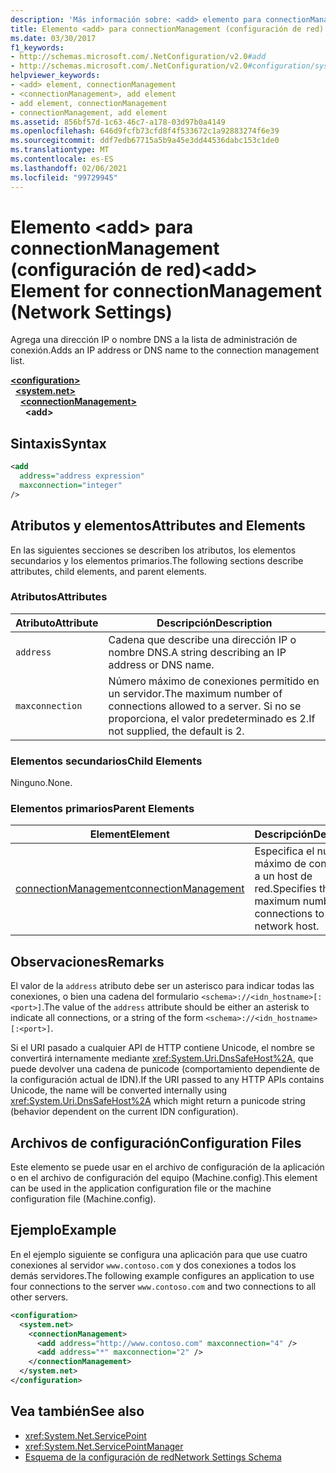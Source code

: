 ```yaml
---
description: 'Más información sobre: <add> elemento para connectionManagement (configuración de red)'
title: Elemento <add> para connectionManagement (configuración de red)
ms.date: 03/30/2017
f1_keywords:
- http://schemas.microsoft.com/.NetConfiguration/v2.0#add
- http://schemas.microsoft.com/.NetConfiguration/v2.0#configuration/system.net/connectionManagement/add
helpviewer_keywords:
- <add> element, connectionManagement
- <connectionManagement>, add element
- add element, connectionManagement
- connectionManagement, add element
ms.assetid: 856bf57d-1c63-46c7-a178-03d97b0a4149
ms.openlocfilehash: 646d9fcfb73cfd8f4f533672c1a92883274f6e39
ms.sourcegitcommit: ddf7edb67715a5b9a45e3dd44536dabc153c1de0
ms.translationtype: MT
ms.contentlocale: es-ES
ms.lasthandoff: 02/06/2021
ms.locfileid: "99729945"
---
```

# <a name="add-element-for-connectionmanagement-network-settings"></a><span data-ttu-id="adc85-103">Elemento \<add> para connectionManagement (configuración de red)</span><span class="sxs-lookup"><span data-stu-id="adc85-103">\<add> Element for connectionManagement (Network Settings)</span></span>

<span data-ttu-id="adc85-104">Agrega una dirección IP o nombre DNS a la lista de administración de conexión.</span><span class="sxs-lookup"><span data-stu-id="adc85-104">Adds an IP address or DNS name to the connection management list.</span></span>  

[**\<configuration>**](../configuration-element.md)\
&nbsp;&nbsp;[**\<system.net>**](system-net-element-network-settings.md)\
&nbsp;&nbsp;&nbsp;&nbsp;[**\<connectionManagement>**](connectionmanagement-element-network-settings.md)\
&nbsp;&nbsp;&nbsp;&nbsp;&nbsp;&nbsp;**\<add>**

## <a name="syntax"></a><span data-ttu-id="adc85-105">Sintaxis</span><span class="sxs-lookup"><span data-stu-id="adc85-105">Syntax</span></span>  
  
```xml  
<add
  address="address expression"
  maxconnection="integer"
/>  
```  
  
## <a name="attributes-and-elements"></a><span data-ttu-id="adc85-106">Atributos y elementos</span><span class="sxs-lookup"><span data-stu-id="adc85-106">Attributes and Elements</span></span>  

 <span data-ttu-id="adc85-107">En las siguientes secciones se describen los atributos, los elementos secundarios y los elementos primarios.</span><span class="sxs-lookup"><span data-stu-id="adc85-107">The following sections describe attributes, child elements, and parent elements.</span></span>  
  
### <a name="attributes"></a><span data-ttu-id="adc85-108">Atributos</span><span class="sxs-lookup"><span data-stu-id="adc85-108">Attributes</span></span>  
  
|<span data-ttu-id="adc85-109">**Atributo**</span><span class="sxs-lookup"><span data-stu-id="adc85-109">**Attribute**</span></span>|<span data-ttu-id="adc85-110">**Descripción**</span><span class="sxs-lookup"><span data-stu-id="adc85-110">**Description**</span></span>|  
|-------------------|---------------------|  
|`address`|<span data-ttu-id="adc85-111">Cadena que describe una dirección IP o nombre DNS.</span><span class="sxs-lookup"><span data-stu-id="adc85-111">A string describing an IP address or DNS name.</span></span>|  
|`maxconnection`|<span data-ttu-id="adc85-112">Número máximo de conexiones permitido en un servidor.</span><span class="sxs-lookup"><span data-stu-id="adc85-112">The maximum number of connections allowed to a server.</span></span> <span data-ttu-id="adc85-113">Si no se proporciona, el valor predeterminado es 2.</span><span class="sxs-lookup"><span data-stu-id="adc85-113">If not supplied, the default is 2.</span></span>|  
  
### <a name="child-elements"></a><span data-ttu-id="adc85-114">Elementos secundarios</span><span class="sxs-lookup"><span data-stu-id="adc85-114">Child Elements</span></span>  

 <span data-ttu-id="adc85-115">Ninguno.</span><span class="sxs-lookup"><span data-stu-id="adc85-115">None.</span></span>  
  
### <a name="parent-elements"></a><span data-ttu-id="adc85-116">Elementos primarios</span><span class="sxs-lookup"><span data-stu-id="adc85-116">Parent Elements</span></span>  
  
|<span data-ttu-id="adc85-117">**Element**</span><span class="sxs-lookup"><span data-stu-id="adc85-117">**Element**</span></span>|<span data-ttu-id="adc85-118">**Descripción**</span><span class="sxs-lookup"><span data-stu-id="adc85-118">**Description**</span></span>|  
|-----------------|---------------------|  
|[<span data-ttu-id="adc85-119">connectionManagement</span><span class="sxs-lookup"><span data-stu-id="adc85-119">connectionManagement</span></span>](connectionmanagement-element-network-settings.md)|<span data-ttu-id="adc85-120">Especifica el número máximo de conexiones a un host de red.</span><span class="sxs-lookup"><span data-stu-id="adc85-120">Specifies the maximum number of connections to a network host.</span></span>|  
  
## <a name="remarks"></a><span data-ttu-id="adc85-121">Observaciones</span><span class="sxs-lookup"><span data-stu-id="adc85-121">Remarks</span></span>  

 <span data-ttu-id="adc85-122">El valor de la `address` atributo debe ser un asterisco para indicar todas las conexiones, o bien una cadena del formulario `<schema>://<idn_hostname>[:<port>]`.</span><span class="sxs-lookup"><span data-stu-id="adc85-122">The value of the `address` attribute should be either an asterisk to indicate all connections, or a string of the form `<schema>://<idn_hostname>[:<port>]`.</span></span>  
  
 <span data-ttu-id="adc85-123">Si el URI pasado a cualquier API de HTTP contiene Unicode, el nombre se convertirá internamente mediante <xref:System.Uri.DnsSafeHost%2A>, que puede devolver una cadena de punicode (comportamiento dependiente de la configuración actual de IDN).</span><span class="sxs-lookup"><span data-stu-id="adc85-123">If the URI passed to any HTTP APIs contains Unicode, the name will be converted internally using <xref:System.Uri.DnsSafeHost%2A> which might return a punicode string (behavior dependent on the current IDN configuration).</span></span>  
  
## <a name="configuration-files"></a><span data-ttu-id="adc85-124">Archivos de configuración</span><span class="sxs-lookup"><span data-stu-id="adc85-124">Configuration Files</span></span>  

 <span data-ttu-id="adc85-125">Este elemento se puede usar en el archivo de configuración de la aplicación o en el archivo de configuración del equipo (Machine.config).</span><span class="sxs-lookup"><span data-stu-id="adc85-125">This element can be used in the application configuration file or the machine configuration file (Machine.config).</span></span>  
  
## <a name="example"></a><span data-ttu-id="adc85-126">Ejemplo</span><span class="sxs-lookup"><span data-stu-id="adc85-126">Example</span></span>  

 <span data-ttu-id="adc85-127">En el ejemplo siguiente se configura una aplicación para que use cuatro conexiones al servidor `www.contoso.com` y dos conexiones a todos los demás servidores.</span><span class="sxs-lookup"><span data-stu-id="adc85-127">The following example configures an application to use four connections to the server `www.contoso.com` and two connections to all other servers.</span></span>  
  
```xml  
<configuration>  
  <system.net>  
    <connectionManagement>  
      <add address="http://www.contoso.com" maxconnection="4" />  
      <add address="*" maxconnection="2" />  
    </connectionManagement>  
  </system.net>  
</configuration>  
```  
  
## <a name="see-also"></a><span data-ttu-id="adc85-128">Vea también</span><span class="sxs-lookup"><span data-stu-id="adc85-128">See also</span></span>

- <xref:System.Net.ServicePoint>
- <xref:System.Net.ServicePointManager>
- [<span data-ttu-id="adc85-129">Esquema de la configuración de red</span><span class="sxs-lookup"><span data-stu-id="adc85-129">Network Settings Schema</span></span>](index.md)

